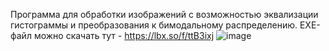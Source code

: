 Программа для обработки изображений с возможностью эквализации гистограммы и преобразования к бимодальному распределению.
EXE-файл можно скачать тут - https://lbx.so/f/ttB3ixj
![image](https://github.com/user-attachments/assets/5e3f7386-51e5-4805-af6d-927bd48875f0)
